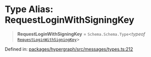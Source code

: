 # Type Alias: RequestLoginWithSigningKey

> **RequestLoginWithSigningKey** = `Schema.Schema.Type`\<*typeof* [`RequestLoginWithSigningKey`](../variables/RequestLoginWithSigningKey.md)\>

Defined in: [packages/hypergraph/src/messages/types.ts:212](https://github.com/hashirpm/hypergraph/blob/ab4ea1cdb9430798142e0d735aac9d31c2cf0ae0/packages/hypergraph/src/messages/types.ts#L212)
